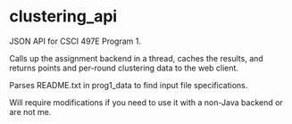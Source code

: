 clustering_api
==============

JSON API for CSCI 497E Program 1.

Calls up the assignment backend in a thread, caches the results, and returns points and per-round clustering data to the web client.

Parses README.txt in prog1_data to find input file specifications.

Will require modifications if you need to use it with a non-Java backend or are not me.
